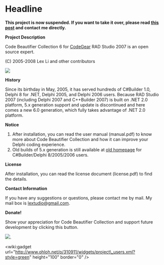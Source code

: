 # Headline #

**This project is now suspended. If you want to take it over, please read [this post](http://www.lextm.com/index.php/2008/11/candycan-opener-bad-news-at-prime-time/) and contact me directly.**

**Project Description**

Code Beautifier Collection 6 for [CodeGear](http://www.codegear.com) RAD Studio 2007 is an open source expert.

(C) 2005-2008 Lex Li and other contributors

[![](http://p.blog.csdn.net/images/p_blog_csdn_net/lextm/168296/o_o_bds.png)](http://code.google.com/p/lextudio/downloads/list)

**History**

Since its birthday in May, 2005, it has served hundreds of C#Builder 1.0, Delphi 8 for .NET, Delphi 2005, and Delphi 2006 users. Because RAD Studio 2007 (including Delphi 2007 and C++Builder 2007) is built on .NET 2.0 platform, 5.x generation support and update is discontinued and here comes a new 6.0 generation, which fully takes advantage of .NET 2.0 platform.

**Notice**

  1. After installation, you can read the user manual (manual.pdf) to know more about Code Beautifier Collection and how it can improve your Delphi coding experience.
  1. Old builds of 5.x generation is still available at [old homepage](http://matrix.oss.org.cn/projects/codebeautifiers) for C#Builder/Delphi 8/2005/2006 users.

**License**

After installation, you can read the license document (license.pdf) to find the details.

**Contact Information**

If you have any suggestions or questions, please contact me by mail. My mail box is lextudio@gmail.com.

**Donate!**

Show your appreciation for Code Beautifier Collection and support future development by clicking this button.

[![](http://images.sourceforge.net/images/project-support.jpg)](http://sourceforge.net/donate/index.php?group_id=170248).

&lt;wiki:gadget url="http://www.ohloh.net/p/310911/widgets/project\_users.xml?style=green" height="100"  border="0" /&gt;